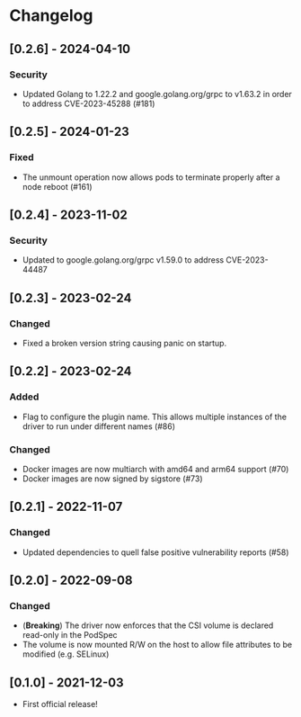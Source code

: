 # Changelog

## [0.2.6] - 2024-04-10

### Security

- Updated Golang to 1.22.2 and google.golang.org/grpc to v1.63.2 in order to address CVE-2023-45288 (#181)

## [0.2.5] - 2024-01-23

### Fixed

- The unmount operation now allows pods to terminate properly after a node reboot (#161)

## [0.2.4] - 2023-11-02

### Security

- Updated to google.golang.org/grpc v1.59.0 to address CVE-2023-44487

## [0.2.3] - 2023-02-24

### Changed

- Fixed a broken version string causing panic on startup.

## [0.2.2] - 2023-02-24

### Added

- Flag to configure the plugin name. This allows multiple instances of the driver to run under different names (#86)

### Changed

- Docker images are now multiarch with amd64 and arm64 support (#70)
- Docker images are now signed by sigstore (#73)

## [0.2.1] - 2022-11-07

### Changed

- Updated dependencies to quell false positive vulnerability reports (#58)

## [0.2.0] - 2022-09-08

### Changed

- (**Breaking**) The driver now enforces that the CSI volume is declared read-only in the PodSpec
- The volume is now mounted R/W on the host to allow file attributes to be modified (e.g. SELinux)

## [0.1.0] - 2021-12-03

- First official release!

